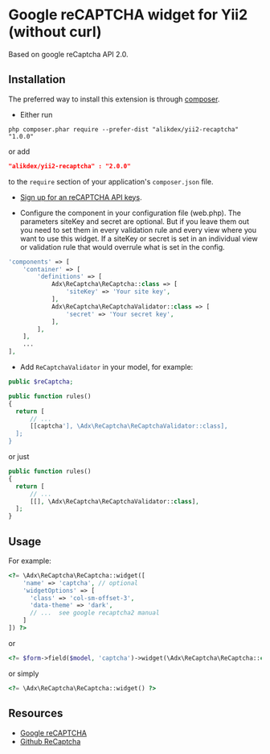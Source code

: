 Google reCAPTCHA widget for Yii2 (without curl)
================================
Based on google reCaptcha API 2.0.

Installation
------------
The preferred way to install this extension is through [composer](http://getcomposer.org/download/).

* Either run

```
php composer.phar require --prefer-dist "alikdex/yii2-recaptcha" "1.0.0"
```

or add

```json
"alikdex/yii2-recaptcha" : "2.0.0"
```

to the `require` section of your application's `composer.json` file.

* [Sign up for an reCAPTCHA API keys](https://www.google.com/recaptcha/admin#createsite).

* Configure the component in your configuration file (web.php). The parameters siteKey and secret are optional.
But if you leave them out you need to set them in every validation rule and every view where you want to use this widget.
If a siteKey or secret is set in an individual view or validation rule that would overrule what is set in the config.

```php
'components' => [
    'container' => [
        'definitions' => [
            Adx\ReCaptcha\ReCaptcha::class => [
                'siteKey' => 'Your site key',
            ],
            Adx\ReCaptcha\ReCaptchaValidator::class => [
                'secret' => 'Your secret key',
            ],
        ],
    ],
    ...
],
```

* Add `ReCaptchaValidator` in your model, for example:

```php
public $reCaptcha;

public function rules()
{
  return [
      // ...
      [[captcha'], \Adx\ReCaptcha\ReCaptchaValidator::class],
  ];
}
```

or just

```php
public function rules()
{
  return [
      // ...
      [[], \Adx\ReCaptcha\ReCaptchaValidator::class],
  ];
}
```
Usage
-----
For example:

```php
<?= \Adx\ReCaptcha\ReCaptcha::widget([
    'name' => 'captcha', // optional
    'widgetOptions' => [
      'class' => 'col-sm-offset-3',
      'data-theme' => 'dark',
      // ...  see google recaptcha2 manual
    ]
]) ?>
```

or

```php
<?= $form->field($model, 'captcha')->widget(\Adx\ReCaptcha\ReCaptcha::class) ?>
```

or simply

```php
<?= \Adx\ReCaptcha\ReCaptcha::widget() ?>
```

Resources
---------
* [Google reCAPTCHA](https://developers.google.com/recaptcha)
* [Github ReCaptcha](https://github.com/google/recaptcha)
